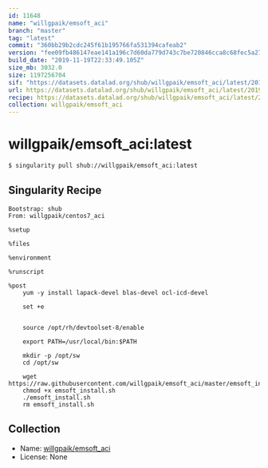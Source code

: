 ```yaml
---
id: 11648
name: "willgpaik/emsoft_aci"
branch: "master"
tag: "latest"
commit: "360bb29b2cdc245f61b195766fa531394cafeab2"
version: "fee09fb486147eae141a196c7d60da779d743c7be720846cca8c68fec5a27adb"
build_date: "2019-11-19T22:33:49.105Z"
size_mb: 3032.0
size: 1197256704
sif: "https://datasets.datalad.org/shub/willgpaik/emsoft_aci/latest/2019-11-19-360bb29b-fee09fb4/fee09fb486147eae141a196c7d60da779d743c7be720846cca8c68fec5a27adb.sif"
url: https://datasets.datalad.org/shub/willgpaik/emsoft_aci/latest/2019-11-19-360bb29b-fee09fb4/
recipe: https://datasets.datalad.org/shub/willgpaik/emsoft_aci/latest/2019-11-19-360bb29b-fee09fb4/Singularity
collection: willgpaik/emsoft_aci
---
```


# willgpaik/emsoft_aci:latest

```bash
$ singularity pull shub://willgpaik/emsoft_aci:latest
```

## Singularity Recipe

```singularity
Bootstrap: shub
From: willgpaik/centos7_aci

%setup

%files

%environment

%runscript

%post
    yum -y install lapack-devel blas-devel ocl-icd-devel
    
    set +e

    
    source /opt/rh/devtoolset-8/enable
    
    export PATH=/usr/local/bin:$PATH
        
    mkdir -p /opt/sw
    cd /opt/sw
    
    wget https://raw.githubusercontent.com/willgpaik/emsoft_aci/master/emsoft_install.sh
    chmod +x emsoft_install.sh
    ./emsoft_install.sh
    rm emsoft_install.sh
```

## Collection

 - Name: [willgpaik/emsoft_aci](https://github.com/willgpaik/emsoft_aci)
 - License: None

